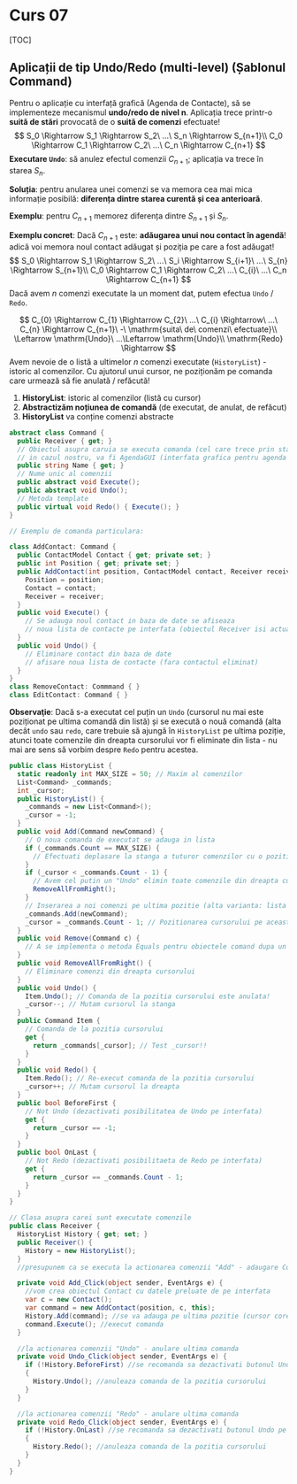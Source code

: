 # Curs 07

[TOC]

## Aplicații de tip Undo/Redo (multi-level) (Șablonul Command)

Pentru o aplicație cu interfață grafică (Agenda de Contacte), să se implementeze
mecanismul **undo/redo de nivel n**. Aplicația trece printr-o **suită de stări** provocată de o **suită de comenzi** efectuate!
$$
S_0 \Rightarrow S_1 \Rightarrow S_2\ ...\ S_n \Rightarrow S_{n+1}\\
C_0 \Rightarrow C_1 \Rightarrow C_2\ ...\ C_n \Rightarrow C_{n+1}
$$
**Executare `Undo`**: să anulez efectul comenzii $C_{n+1}$; aplicația va trece în starea $S_{n}$.

**Soluția**: pentru anularea unei comenzi se va memora cea mai mica informație posibilă: **diferența dintre starea curentă și cea anterioară**.

**Exemplu**: pentru $C_{n+1}$ memorez diferența dintre $S_{n+1}$ și $S_{n}$.

**Exemplu concret**: Dacă $C_{n+1}$ este: **adăugarea unui nou contact în agendă**!
adică voi memora noul contact adăugat și poziția pe care a fost adăugat!
$$
S_0 \Rightarrow S_1 \Rightarrow S_2\ ...\ S_i \Rightarrow S_{i+1}\ ...\ S_{n} \Rightarrow S_{n+1}\\
C_0 \Rightarrow C_1 \Rightarrow C_2\ ...\ C_{i}\ ...\ C_n \Rightarrow C_{n+1}
$$
Dacă avem $n$ comenzi executate la un moment dat, putem efectua `Undo` / `Redo`.

$$
C_{0} \Rightarrow C_{1} \Rightarrow C_{2}\ ...\ C_{i} \Rightarrow\ ...\ C_{n} \Rightarrow C_{n+1}\ -\ \mathrm{suita\ de\ comenzi\ efectuate}\\
\Leftarrow \mathrm{Undo}\ ...\Leftarrow \mathrm{Undo}\\
\mathrm{Redo} \Rightarrow
$$
Avem nevoie de o listă a ultimelor $n$ comenzi executate (`HistoryList`) - istoric al comenzilor. Cu ajutorul unui cursor, ne poziționăm pe comanda care urmează să fie anulată / refăcută!

1. **HistoryList**: istoric al comenzilor (listă cu cursor)
2. **Abstractizăm noțiunea de comandă** (de executat, de anulat, de refăcut)
3. **HistoryList** va conține comenzi abstracte

```c#
abstract class Command {
  public Receiver { get; } 
  // Obiectul asupra caruia se executa comanda (cel care trece prin stari succesive)
  // in cazul nostru, va fi AgendaGUI (interfata grafica pentru agenda de contacte)
  public string Name { get; }
  // Nume unic al comenzii
  public abstract void Execute();
  public abstract void Undo();
  // Metoda template
  public virtual void Redo() { Execute(); }
}

// Exemplu de comanda particulara:

class AddContact: Command {
  public ContactModel Contact { get; private set; }
  public int Position { get; private set; }
  public AddContact(int position, ContactModel contact, Receiver receiver) {
    Position = position;
    Contact = contact;
    Receiver = receiver;
  }
  public void Execute() {
    // Se adauga noul contact in baza de date se afiseaza
    // noua lista de contacte pe interfata (obiectul Receiver isi actualizeaza starea) - adaugare contact pe pozitia "Position"
  }
  public void Undo() {
    // Eliminare contact din baza de date
    // afisare noua lista de contacte (fara contactul eliminat)
  }
}
class RemoveContact: Commmand { }
class EditContact: Command { }
```

**Observaţie**: Dacă s-a executat cel puțin un `Undo` (cursorul nu mai este poziționat pe ultima comandă din listă) și se execută o nouă comandă (alta decât `undo` sau `redo`, care trebuie să ajungă în `HistoryList` pe ultima poziție, atunci toate comenzile din dreapta cursorului vor fi eliminate din lista - nu mai are sens să vorbim despre `Redo` pentru acestea.

```c#
public class HistoryList {
  static readonly int MAX_SIZE = 50; // Maxim al comenzilor
  List<Command> _commands;
  int _cursor;
  public HistoryList() {
    _commands = new List<Command>();
    _cursor = -1;
  }
  public void Add(Command newCommand) {
    // O noua comanda de executat se adauga in lista
    if (_commands.Count == MAX_SIZE) {
      // Efectuati deplasare la stanga a tuturor comenzilor cu o pozitie, astfel "cea mai veche comanda" se va pierde
    }
    if (_cursor < _commands.Count - 1) {
      // Avem cel putin un "Undo" elimin toate comenzile din dreapta cursorului!
      RemoveAllFromRight();
    }
    // Inserarea a noi comenzi pe ultima pozitie (alta varianta: lista circulara!!)                            
    _commands.Add(newCommand);
    _cursor = _commands.Count - 1; // Pozitionarea cursorului pe aceasta comanda
  }
  public void Remove(Command c) {
    // A se implementa o metoda Equals pentru obiectele comand dupa un camp cu o valoare unica (de exemplu numele comenzii) - unic sau un cod unic al comenzii (Guid)
  }
  public void RemoveAllFromRight() {
    // Eliminare comenzi din dreapta cursorului
  }
  public void Undo() {
    Item.Undo(); // Comanda de la pozitia cursorului este anulata!
    _cursor--; // Mutam cursorul la stanga
  }
  public Command Item {
    // Comanda de la pozitia cursorului
    get {
      return _commands[_cursor]; // Test _cursor!!
    }
  }
  public void Redo() {
    Item.Redo(); // Re-execut comanda de la pozitia cursorului
    _cursor++; // Mutam cursorul la dreapta
  }
  public bool BeforeFirst {
    // Not Undo (dezactivati posibilitatea de Undo pe interfata)
    get {
      return _cursor == -1;
    }
  }
  public bool OnLast { 
    // Not Redo (dezactivati posibilitaeta de Redo pe interfata)
    get {
      return _cursor == _commands.Count - 1;
    }
  }
}

// Clasa asupra carei sunt executate comenzile
public class Receiver {
  HistoryList History { get; set; }
  public Receiver() {
    History = new HistoryList();
  }
  //presupunem ca se executa la actionarea comenzii "Add" - adaugare Contact nou

  private void Add_Click(object sender, EventArgs e) {
    //vom crea obiectul Contact cu datele preluate de pe interfata
    var c = new Contact();
    var command = new AddContact(position, c, this);
    History.Add(command); //se va adauga pe ultima pozitie (cursor corect pozitionat)
    command.Execute(); //execut comanda
  }

  //la actionarea comenzii "Undo" - anulare ultima comanda
  private void Undo_Click(object sender, EventArgs e) {
    if (!History.BeforeFirst) //se recomanda sa dezactivati butonul Undo pe interfata
    {
      History.Undo(); //anuleaza comanda de la pozitia cursorului
    }
  }

  //la actionarea comenzii "Redo" - anulare ultima comanda
  private void Redo_Click(object sender, EventArgs e) {
    if (!History.OnLast) //se recomanda sa dezactivati butonul Undo pe interfata
    {
      History.Redo(); //anuleaza comanda de la pozitia cursorului
    }
  }
}
```





